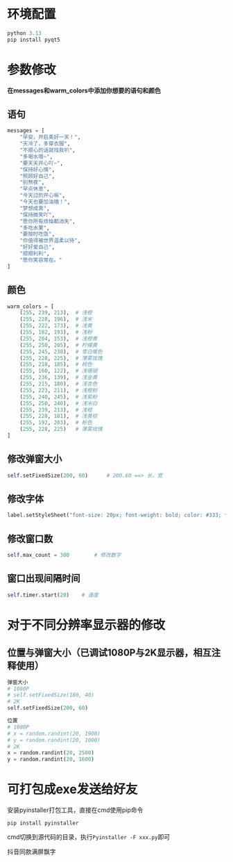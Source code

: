 # 环境配置

```python
python 3.13
pip install pyqt5
```
# 参数修改

**在messages和warm_colors中添加你想要的语句和颜色**

## 语句

```python
messages = [
    "早安，开启美好一天！",
    "天冷了，多穿衣服",
    "不顺心的话就找我叭",
    "多喝水哦~",
    "要天天开心吖~",
    "保持好心情",
    "照顾好自己",
    "别熬夜",
    "早点休息",
    "今天过的开心嘛",
    "今天也要加油哦！",
    "梦想成真",
    "保持微笑吖",
    "愿你所有烦恼都消失",
    "多吃水果",
    "要按时吃饭",
    "你值得被世界温柔以待",
    "好好爱自己",
    "顺顺利利",
    "愿你笑容常在。"
]
```

## 颜色

```python
warm_colors = [
    (255, 239, 213),  # 浅橙
    (255, 228, 196),  # 浅米
    (255, 222, 173),  # 浅黄
    (255, 182, 193),  # 浅粉
    (255, 204, 153),  # 浅橙黄
    (255, 250, 205),  # 柠檬黄
    (255, 245, 238),  # 雪白暖色
    (255, 228, 225),  # 薄雾玫瑰
    (255, 218, 185),  # 桃色
    (255, 160, 122),  # 浅珊瑚
    (255, 236, 139),  # 浅金黄
    (255, 215, 180),  # 浅杏色
    (255, 223, 211),  # 浅橙粉
    (255, 240, 245),  # 浅紫粉
    (255, 250, 240),  # 浅米白
    (255, 239, 213),  # 浅橙
    (255, 228, 181),  # 浅黄棕
    (255, 192, 203),  # 粉色
    (255, 228, 225)   # 薄雾玫瑰
]
```

## 修改弹窗大小

```python
self.setFixedSize(200, 60)		# 200.60 ==> 长，宽
```



## 修改字体

```python
label.setStyleSheet("font-size: 20px; font-weight: bold; color: #333; font-family: 微软雅黑;")	# font-size: 20px 字体像素大小
```

## 修改窗口数

```python
self.max_count = 300		# 修改数字
```

## 窗口出现间隔时间

```python
self.timer.start(20)    # 速度
```

# 对于不同分辨率显示器的修改

## 位置与弹窗大小（已调试1080P与2K显示器，相互注释使用）

```python
弹窗大小
# 1080P
# self.setFixedSize(180, 40)
# 2K
self.setFixedSize(200, 60)

位置
# 1080P
# x = random.randint(20, 1900)
# y = random.randint(20, 1000)
# 2K
x = random.randint(20, 2500)
y = random.randint(20, 1600)
```

# 可打包成exe发送给好友

安装pyinstaller打包工具，直接在cmd使用pip命令

```
pip install pyinstaller
```

cmd切换到源代码的目录，执行`Pyinstaller -F xxx.py`即可


抖音同款满屏飘字
